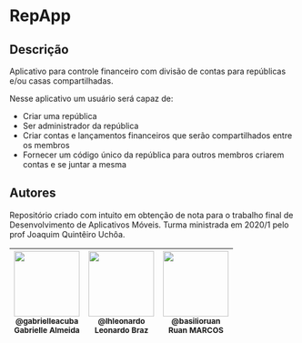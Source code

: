 # RepApp

## Descrição
Aplicativo para controle financeiro com divisão de contas para repúblicas e/ou casas compartilhadas.

Nesse aplicativo um usuário será capaz de:

- Criar uma república
- Ser administrador da república
- Criar contas e lançamentos financeiros que serão compartilhados entre os membros
- Fornecer um código único da república para outros membros criarem contas e se juntar a mesma


## Autores

Repositório criado com intuito em obtenção de nota para o trabalho final de Desenvolvimento de Aplicativos Móveis. Turma ministrada em 2020/1 pelo prof Joaquim Quintêiro Uchôa.

| [<img src="https://avatars1.githubusercontent.com/u/43866423?s=460&v=4" width=115><br><sub>@gabrielleacuba</sub>](https://github.com/gabrielleacuba) <br><sub>Gabrielle Almeida</sub> | [<img src="https://avatars0.githubusercontent.com/u/11544276?v=4&s=450" width=115><br><sub>@lhleonardo</sub>](https://github.com/lhleonardo) <br><sub>Leonardo Braz</sub> | [<img src="https://avatars2.githubusercontent.com/u/50530521?s=460&v=4" width=115><br><sub>@basilioruan</sub>](https://github.com/basilioruan) <br><sub>Ruan MARCOS</sub> | 
| :-----------------------------------------------------------------------------------------------------------------------------------------------------------------------: | :----------------------------------------------------------------------------------------------------------------------------------------------------------------------------: | :----------------------------------------------------------------------------------------------------------------------------------------------------------------------------: |
